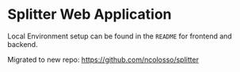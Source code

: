 # Splitter Web Application

Local Environment setup can be found in the `README` for frontend and backend.

Migrated to new repo: https://github.com/ncolosso/splitter
